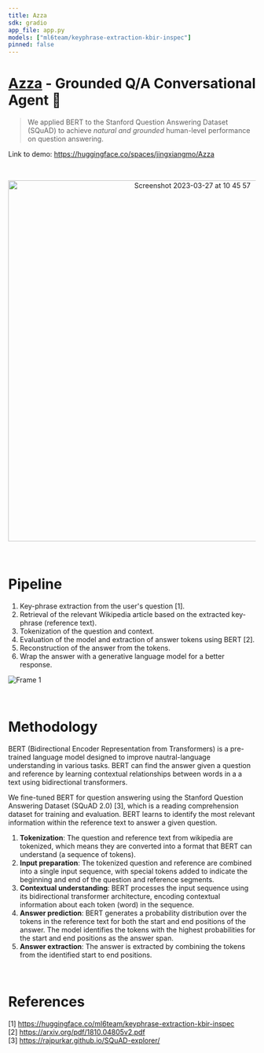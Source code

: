 ```yaml
---
title: Azza
sdk: gradio
app_file: app.py
models: ["ml6team/keyphrase-extraction-kbir-inspec"]
pinned: false
---
```


# [Azza](jingxiangmo-azza.hf.space/) - Grounded Q/A Conversational Agent 🤖
> We applied BERT to the Stanford Question Answering Dataset (SQuAD) to achieve *natural and grounded* human-level performance on question answering.

Link to demo: https://huggingface.co/spaces/jingxiangmo/Azza

<br>

<p align="center">
<img width="734"  alt="Screenshot 2023-03-27 at 10 45 57" src="https://user-images.githubusercontent.com/65676392/227976366-b4560691-28ed-4556-9068-e2d6d4bd8bb9.png">
</p>

<br>

# Pipeline
1. Key-phrase extraction from the user's question [1].
2. Retrieval of the relevant Wikipedia article based on the extracted key-phrase (reference text).
3. Tokenization of the question and context.
4. Evaluation of the model and extraction of answer tokens using BERT [2].
5. Reconstruction of the answer from the tokens.
6. Wrap the answer with a generative language model for a better response.

![Frame 1](https://user-images.githubusercontent.com/65676392/227686139-04784d02-c1b0-4911-a0d4-e878a954e5c2.png)

<br>

# Methodology

BERT (Bidirectional Encoder Representation from Transformers) is a pre-trained language model designed to improve nautral-language understanding in various tasks. BERT can find the answer given a question and reference by learning contextual relationships between words in a a text using bidirectional transformers. 

We fine-tuned BERT for question answering using the Stanford Question Answering Dataset (SQuAD 2.0) [3], which is a reading comprehension dataset for training and evaluation. BERT learns to identify the most relevant information within the reference text to answer a given question.

1. **Tokenization**: The question and reference text from wikipedia are tokenized, which means they are converted into a format that BERT can understand (a sequence of tokens).
2. **Input preparation**: The tokenized question and reference are combined into a single input sequence, with special tokens added to indicate the beginning and end of the question and reference segments.
3. **Contextual understanding**: BERT processes the input sequence using its bidirectional transformer architecture, encoding contextual information about each token (word) in the sequence.
4. **Answer prediction**: BERT generates a probability distribution over the tokens in the reference text for both the start and end positions of the answer. The model identifies the tokens with the highest probabilities for the start and end positions as the answer span.
5. **Answer extraction**: The answer is extracted by combining the tokens from the identified start to end positions.
   
 <br>
 
# References
[1] https://huggingface.co/ml6team/keyphrase-extraction-kbir-inspec <br>
[2] https://arxiv.org/pdf/1810.04805v2.pdf <br>
[3] https://rajpurkar.github.io/SQuAD-explorer/ <br>
